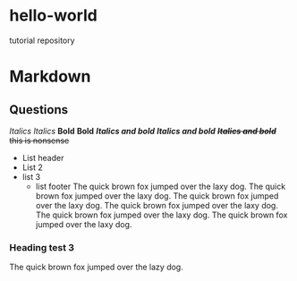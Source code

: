 # hello-world
tutorial repository

# Markdown
## Questions
_Italics_
*Italics*
**Bold**
__Bold__
___Italics and bold___
**_Italics and bold_**
~~**_Italics and bold_** this is nonsense~~


- List header
- List 2
- list 3
  - list footer The quick brown fox jumped over the laxy dog. The quick brown fox jumped over the laxy dog. The quick brown fox jumped over the laxy dog. The quick brown fox jumped over the laxy dog. The quick brown fox jumped over the laxy dog. The quick brown fox jumped over the laxy dog.

### Heading test 3

The quick brown fox jumped over the lazy dog.
